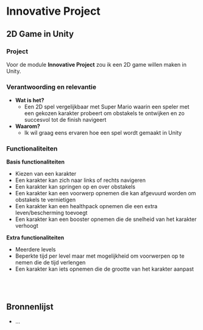 # Innovative Project 

## **2D Game in Unity**

### Project

Voor de module **Innovative Project** zou ik een 2D game willen maken in Unity.  

### Verantwoording en relevantie
- **Wat is het?**
    - Een 2D spel vergelijkbaar met Super Mario waarin een speler met een gekozen karakter probeert om obstakels te ontwijken en zo succesvol tot de finish navigeert
- **Waarom?**
    - Ik wil graag eens ervaren hoe een spel wordt gemaakt in Unity

### Functionaliteiten
**Basis functionaliteiten**
- Kiezen van een karakter
- Een karakter kan zich naar links of rechts navigeren
- Een karakter kan springen op en over obstakels
- Een karakter kan een voorwerp opnemen die kan afgevuurd worden om obstakels te vernietigen
- Een karakter kan een healthpack opnemen die een extra leven/bescherming toevoegt
- Een karakter kan een booster opnemen die de snelheid van het karakter verhoogt

**Extra functionaliteiten**
- Meerdere levels
- Beperkte tijd per level maar met mogelijkheid om voorwerpen op te nemen die de tijd verlengen
- Een karakter kan iets opnemen die de grootte van het karakter aanpast

&nbsp;  
&nbsp; 

## Bronnenlijst
- ...
